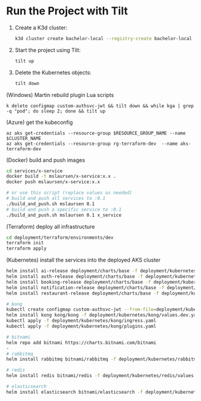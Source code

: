 # Run the Project with Tilt

1. Create a K3d cluster:
   ```bash
   k3d cluster create bachelor-local --registry-create bachelor-local
   ```

2. Start the project using Tilt:
   ```bash
   tilt up
   ```

3. Delete the Kubernetes objects:
   ```bash
   tilt down
   ```


(Windows) Martin rebuild plugin Lua scripts
```
k delete configmap custom-authsvc-jwt && tilt down && while kga | grep -q "pod"; do sleep 2; done && tilt up
```

(Azure) get the kubeconfig
```
az aks get-credentials --resource-group $RESOURCE_GROUP_NAME --name $CLUSTER_NAME
az aks get-credentials --resource-group rg-terraform-dev  --name aks-terraform-dev
```

(Docker) build and push images
```bash
cd services/x-service
docker build -t mslaursen/x-service:x.x .
docker push mslaursen/x-service:x.x

# or use this script (replace values as needed)
# build and push all services to :0.1
./build_and_push.sh mslaursen 0.1
# build and push a specific service to :0.1
./build_and_push.sh mslaursen 0.1 x_service
```

(Terraform) deploy all infrastructure
```bash
cd deployment/terraform/environments/dev
terraform init
terraform apply
```

(Kubernetes) install the services into the deployed AKS cluster
```bash
helm install ai-release deployment/charts/base -f deployment/kubernetes/ai_service/values.dev.yaml
helm install auth-release deployment/charts/base -f deployment/kubernetes/auth_service/values.dev.yaml
helm install booking-release deployment/charts/base -f deployment/kubernetes/booking_service/values.dev.yaml
helm install notification-release deployment/charts/base -f deployment/kubernetes/notification_service/values.dev.yaml
helm install restaurant-release deployment/charts/base -f deployment/kubernetes/restaurant_service/values.dev.yaml

# kong
kubectl create configmap custom-authsvc-jwt --from-file=deployment/kubernetes/kong/custom-plugins/custom-authsvc-jwt
helm install kong kong/kong -f deployment/kubernetes/kong/values.dev.yaml
kubectl apply -f deployment/kubernetes/kong/ingress.yaml
kubectl apply -f deployment/kubernetes/kong/plugins.yaml

# bitnami
helm repo add bitnami https://charts.bitnami.com/bitnami
-
# rabbitmq
helm install rabbitmq bitnami/rabbitmq -f deployment/kubernetes/rabbitmq/values.yaml

# redis
helm install redis bitnami/redis -f deployment/kubernetes/redis/values.dev.yaml

# elasticsearch
helm install elasticsearch bitnami/elasticsearch -f deployment/kubernetes/elasticsearch/values.dev.yaml
```
